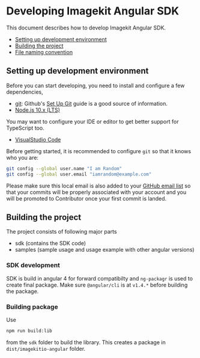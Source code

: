 # Developing Imagekit Angular SDK

This document describes how to develop Imagekit Angular SDK. 

- [Setting up development environment](#setting-up-development-environment)
- [Building the project](#building-the-project)
- [File naming convention](#file-naming-convention)

## Setting up development environment

Before you can start developing, you need to install and configure a few dependencies,

- [git](https://git-scm.com/): Github's
  [Set Up Git](https://help.github.com/articles/set-up-git/) guide is a good
  source of information.
- [Node.js 10.x (LTS)](https://nodejs.org/en/download/)

You may want to configure your IDE or editor to get better support for
TypeScript too.

- [VisualStudio Code](./VSCODE.md)

Before getting started, it is recommended to configure `git` so that it knows
who you are:

```sh
git config --global user.name "I am Random"
git config --global user.email "iamrandom@example.com"
```

Please make sure this local email is also added to your
[GitHub email list](https://github.com/settings/emails) so that your commits
will be properly associated with your account and you will be promoted to
Contributor once your first commit is landed.

## Building the project

The project consists of following major parts

- sdk (contains the SDK code)
- samples (sample usage and usage example with other angular versions)

### SDK development

SDK is build in angular 4 for forward compatibilty and `ng-packagr` is used to create final package. Make sure `@angular/cli` is at `v1.4.*` before building the package.

### Building package

Use 
```sh
npm run build:lib
```
from the `sdk` folder to build the library. This creates a package in `dist/imagekitio-angular` folder.
